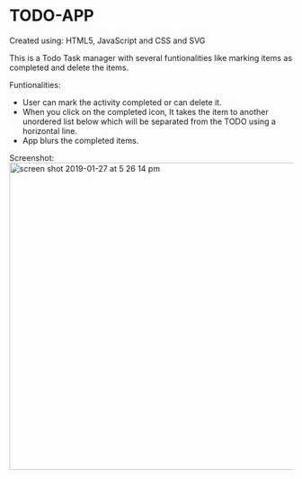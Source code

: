 # TODO-APP
Created using: HTML5, JavaScript and CSS and SVG

This is a Todo Task manager with several funtionalities like marking items as completed and delete the items.

Funtionalities: 

- User can mark the activity completed or can delete it.
- When you click on the completed icon, It takes the item to another unordered list below which will be separated from the      TODO using a horizontal line. 
- App blurs the completed items.

Screenshot:
<img width="547" alt="screen shot 2019-01-27 at 5 26 14 pm" src="https://user-images.githubusercontent.com/44656583/51810214-54b49580-225b-11e9-93b2-be681c5e9c66.png">

